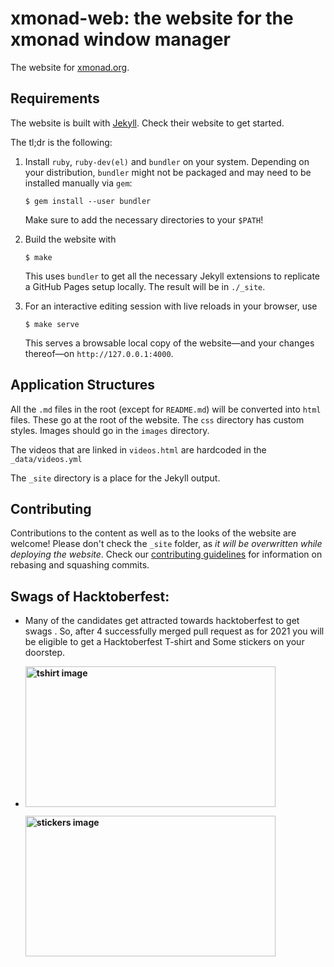 # xmonad-web: the website for the xmonad window manager

The website for [xmonad.org](https://xmonad.org).

## Requirements

The website is built with [Jekyll](https://jekyllrb.com/). Check their website
to get started.

The tl;dr is the following:

1. Install `ruby`, `ruby-dev(el)` and `bundler` on your system. Depending on
   your distribution, `bundler` might not be packaged and may need to be
   installed manually via `gem`:

   ```console
   $ gem install --user bundler
   ```

   Make sure to add the necessary directories to your `$PATH`!

2. Build the website with

   ```console
   $ make
   ```

   This uses `bundler` to get all the necessary Jekyll extensions to
   replicate a GitHub Pages setup locally. The result will be in `./_site`.

3. For an interactive editing session with live reloads in your browser, use

   ```console
   $ make serve
   ```

   This serves a browsable local copy of the website—and your changes
   thereof—on `http://127.0.0.1:4000`.

## Application Structures

All the `.md` files in the root (except for `README.md`) will
be converted into `html` files. These go at the root of the
website. The `css` directory has custom styles.
Images should go in the `images` directory.

The videos that are linked in `videos.html` are hardcoded in
the `_data/videos.yml`

The `_site` directory is a place for the Jekyll output.

## Contributing

Contributions to the content as well as to the looks of the website are welcome!
Please don't check the `_site` folder, as *it will be overwritten while
deploying the website*. Check our [contributing
guidelines](https://github.com/xmonad/xmonad/blob/master/CONTRIBUTING.md#rebasing-and-squashing-commits)
for information on rebasing and squashing commits.

## Swags of Hacktoberfest:
- Many of the candidates get attracted towards hacktoberfest to get swags . So, after 4 successfully merged pull request as for 2021 you will be eligible to get a Hacktoberfest T-shirt and Some stickers on your doorstep.
 
     <li><B><p><img src="https://miro.medium.com/max/1050/1*4JctIO7irt8hFxBmTvUpiQ.jpeg" width="400" height="225" style="width: 400px; height: 225px;" alt="tshirt image"></a></p><p><img src="https://miro.medium.com/max/1050/1*jkffr74bq5RsQ_xqDhgqYQ.jpeg" width="400" height="225" style="width: 400px; height: 225px;" alt="stickers image"></p>
</b></li>
